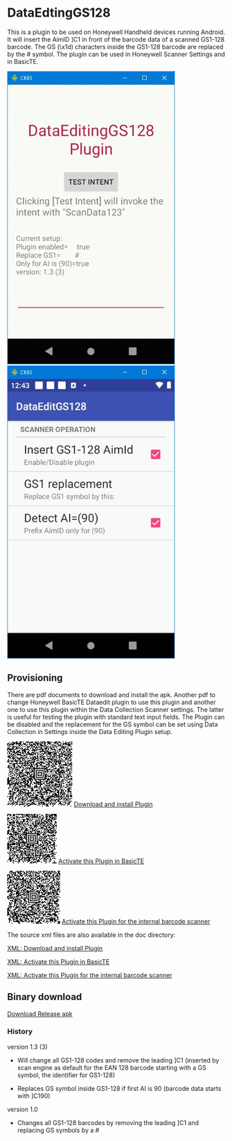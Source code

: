# DataEdtingGS128

This is a plugin to be used on Honeywell Handheld devices running Android. It will insert the AimID ]C1 in front of the barcode data of a scanned GS1-128 barcode. The GS (\x1d) characters inside the GS1-128 barcode are replaced by the # symbol.
The plugin can be used in Honeywell Scanner Settings and in BasicTE.

![Main Screen](https://github.com/hjgode/DataEdtingGS128/raw/master/doc/main.jpg)    ![Main Screen](https://github.com/hjgode/DataEdtingGS128/raw/master/doc/ScannerSettings2.jpg)

## Provisioning
There are pdf documents to download and install the apk. Another pdf to change Honeywell BasicTE Dataedit plugin to use this plugin and another one to use this plugin within the Data Collection Scanner settings. The latter is useful for testing the plugin with standard text input fields. The Plugin can be disabled and the replacement for the GS symbol can be set using Data Collection in Settings inside the Data Editing Plugin setup.

![Download Barcode](https://github.com/hjgode/DataEdtingGS128/raw/master/doc/Provisioner_DataEdtingGS128_apk.png)
[Download and install Plugin](https://github.com/hjgode/DataEdtingGS128/raw/master/doc/Provisioner_DataEdtingGS128_apk.pdf)

![Activate Barcode for BasicTE](https://github.com/hjgode/DataEdtingGS128/raw/master/doc/te_settings_hsm.dataeditgs128-DataEditing.png)
[Activate this Plugin in BasicTE](https://github.com/hjgode/DataEdtingGS128/raw/master/doc/te_settings_hsm.dataeditgs128-DataEditing.pdf)

![Activate Barcode for scanner wedge](https://github.com/hjgode/DataEdtingGS128/raw/master/doc/DataCollectionService_DataEditingPlugin-hsm.dataeditgs128.png)
[Activate this Plugin for the internal barcode scanner](https://github.com/hjgode/DataEdtingGS128/raw/master/doc/DataCollectionService_DataEditingPlugin-hsm.dataeditgs128.pdf)

The source xml files are also available in the doc directory:

[XML: Download and install Plugin](https://github.com/hjgode/DataEdtingGS128/raw/master/doc/Provisioner_DataEdtingGS128_apk.xml)

[XML: Activate this Plugin in BasicTE](https://github.com/hjgode/DataEdtingGS128/raw/master/doc/te_settings_hsm.dataeditgs128-DataEditing.xml)

[XML: Activate this Plugin for the internal barcode scanner](https://github.com/hjgode/DataEdtingGS128/raw/master/doc/DataCollectionService_DataEditingPlugin-hsm.dataeditgs128.xml)

## Binary download
[Download Release apk](https://github.com/hjgode/DataEdtingGS128/raw/master/app/release/DataEdtingGS128.apk)

### History
version 1.3 (3)

* Will change all GS1-128 codes and remove the leading ]C1 (inserted by scan engine as default for the EAN 128 barcode starting with a GS symbol, the identifier for GS1-128)

* Replaces GS symbol inside GS1-128 if first AI is 90 (barcode data starts with ]C190)

version 1.0

* Changes all GS1-128 barcodes by removing the leading ]C1 and replacing GS symbols by a #
